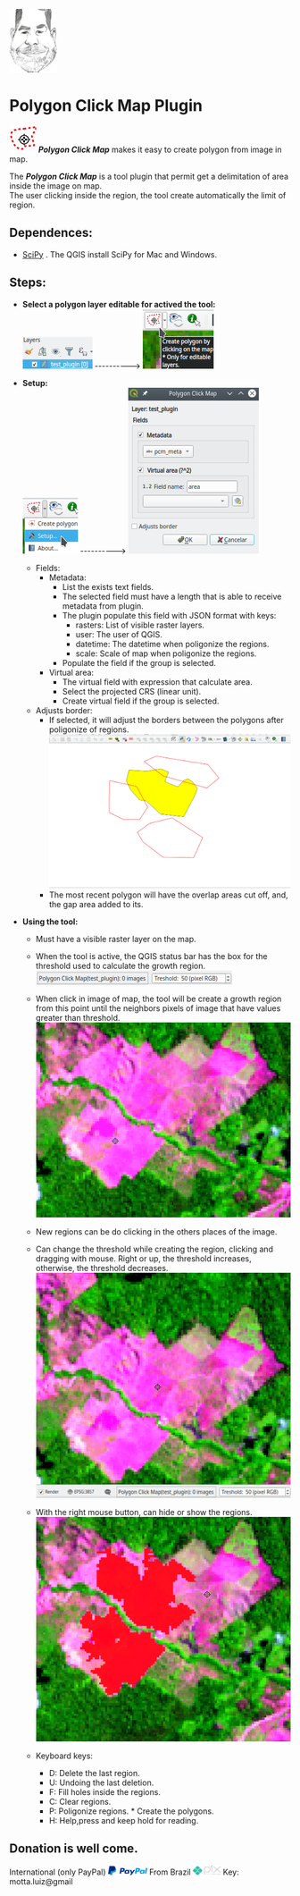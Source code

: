 ![Polygon layer](./resources/avatar.jpg "Me")  

# Polygon Click Map Plugin  
![Plugin](./resources/polygonclickmap.svg "Plugin") ***Polygon Click Map*** makes it easy to create polygon from image in map.  

The ***Polygon Click Map*** is a tool plugin that permit get a delimitation of area inside the image on map.  
The user clicking inside the region, the tool create automatically the limit of region.  

## Dependences:  
* [SciPy](https://www.scipy.org/install.html) . The QGIS install SciPy for Mac and Windows.  

## Steps:

* **Select a polygon layer editable for actived the tool:**  
![Polygon layer](./resources_wiki/polygon_editable.png "Polygon editable") ----------> ![Plugin active](./resources_wiki/plugin_active.png "Plugin activate")
* **Setup:**  
![Setup](./resources_wiki/setup.png "Setup")  ----------> ![Dialog setup](./resources_wiki/setup_dlg.png "Dialog setup")  
  * Fields:
    * Metadata:
      * List the exists text fields.
      * The selected field must have a length that is able to receive metadata from plugin.
      * The plugin populate this field with JSON format with keys:
        * rasters: List of visible raster layers.
        * user: The user of QGIS.
        * datetime: The datetime when poligonize the regions.
        * scale: Scale of map when poligonize the regions.
      * Populate the field if the group is selected.
    * Virtual area:
      * The virtual field with expression that calculate area.
      * Select the projected CRS (linear unit).
      * Create virtual field if the group is selected.
  * Adjusts border:
      * If selected, it will adjust the borders between the polygons after poligonize of regions.
  ![Ajusts border](./resources_wiki/ajustborder.gif "Adjusts border")
      * The most recent polygon will have the overlap areas cut off, and, the gap area added to its.

* **Using the tool:**    
  * Must have a visible raster layer on the map.
  * When the tool is active, the QGIS status bar has the box for the threshold used to calculate the growth region. ![Threshold](./resources_wiki/threshold_box.png "Threshold box")
  * When click in image of map, the tool will be create a growth region from this point until the neighbors pixels of image that have values greater than threshold.  
  ![Tool one click](./resources_wiki/tool_one_click.gif "Tool one click")
  * New regions can be do clicking in the others places of the image.
  * Can change the threshold while creating the region, clicking and dragging with mouse. Right or up, the threshold increases, otherwise, the threshold decreases.  
  ![Tool drag](./resources_wiki/tool_drag.gif "Tool drag")
  * With the right mouse button, can hide or show the regions.  
  ![Tool right](./resources_wiki/tool_right.gif "Tool right")  

  * Keyboard keys:
    * D: Delete the last region.
    * U: Undoing the last deletion.
    * F: Fill holes inside the regions.
    * C: Clear regions.
    * P: Poligonize regions. * Create the polygons.
    * H: Help,press and keep hold for reading.
    
## Donation is well come.  
International (only PayPal)
[<img src="./resources/paypal.png">](https://www.paypal.com/donate?hosted_button_id=C28ATQWT4VTTQ) From Brazil ![Pix](./resources/pix.png "Pix") Key: motta.luiz@gmail




